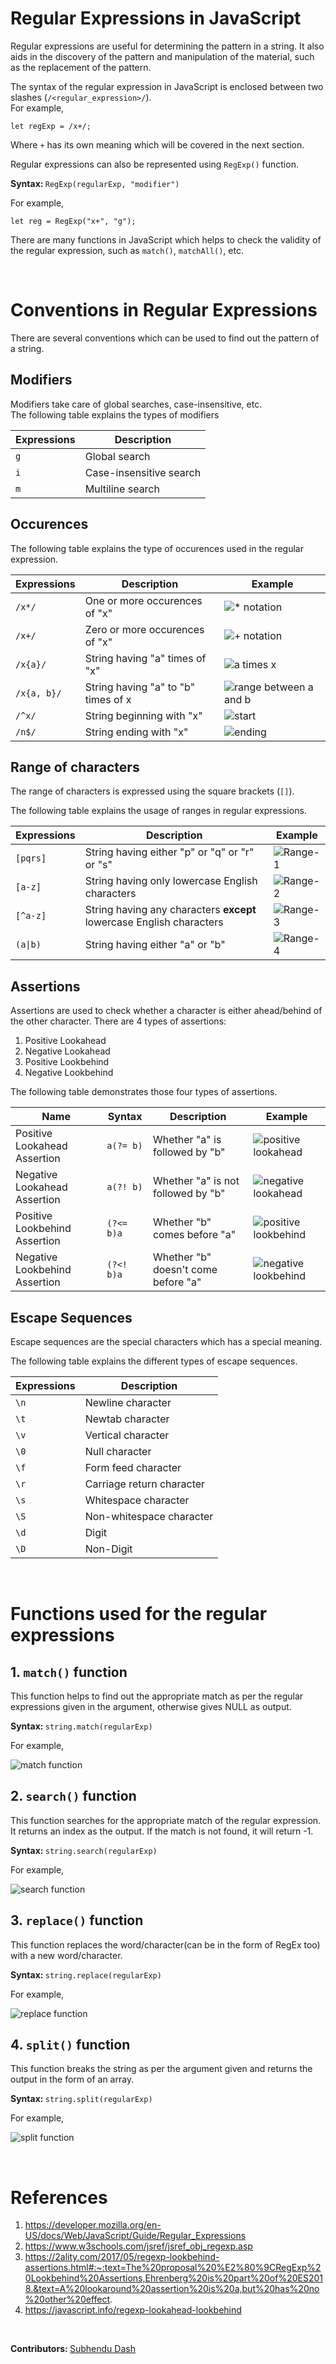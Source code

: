 # Regular Expressions in JavaScript

Regular expressions are useful for determining the pattern in a string. It also aids in the discovery of the pattern and manipulation of the material, such as the replacement of the pattern.

The syntax of the regular expression in JavaScript is enclosed between two slashes (`/<regular_expression>/`). <br>
For example, <br>
``` JS
let regExp = /x+/;
```
Where `+` has its own meaning which will be covered in the next section.

Regular expressions can also be represented using `RegExp()` function.

<b>Syntax: </b> `RegExp(regularExp, "modifier")`

For example, 

``` JS
let reg = RegExp("x+", "g");
```

There are many functions in JavaScript which helps to check the validity of the regular expression, such as `match()`, `matchAll()`, etc.

<br>

# Conventions in Regular Expressions

There are several conventions which can be used to find out the pattern of a string.

## Modifiers

Modifiers take care of global searches, case-insensitive, etc. <br>
The following table explains the types of modifiers

| Expressions | Description |
|-----------|-----------|
| `g` | Global search |
| `i` | Case-insensitive search |
| `m` | Multiline search |

## Occurences

The following table explains the type of occurences used in the regular expression.

| Expressions | Description | Example | 
|-----------|-----------| ----------- |
|`/x*/`| One or more occurences of "x" | ![* notation](images/1.Asterisk_Notation.png)
| `/x+/` | Zero or more occurences of "x" | ![+ notation](images/2.Plus_Notation.png)
| `/x{a}/` | String having "a" times of "x" | ![a times x](images/3.Occurences.png) |
| `/x{a, b}/` | String having "a" to "b" times of x | ![range between a and b](images/4.Occurences_2.png) |
| `/^x/` | String beginning with "x" | ![start](images/5.starting_notation.png) |
| `/n$/` | String ending with "x" | ![ending](images/6.ending_notation.png) |

## Range of characters 

The range of characters is expressed using the square brackets (`[]`).

The following table explains the usage of ranges in regular expressions.

| Expressions | Description | Example |
|-----------| ----------- | ----------- |
| `[pqrs]` | String having either "p" or "q" or "r" or "s" | ![Range-1](images/7.Range_1.png) |
| `[a-z]` | String having only lowercase English characters | ![Range-2](images/8.Range_2.png) |
| `[^a-z]` | String having any characters **except** lowercase English characters | ![Range-3](images/9.Range_3.png) |
| `(a\|b)` | String having either "a" or "b" | ![Range-4](images/10.Range_4.png) |

## Assertions

Assertions are used to check whether a character is either ahead/behind of the other character. There are 4 types of assertions:
1. Positive Lookahead
2. Negative Lookahead
3. Positive Lookbehind
4. Negative Lookbehind

The following table demonstrates those four types of assertions.

| Name | Syntax | Description | Example |
|-----------| ----------- |-----------| ----------- |
| Positive Lookahead Assertion | `a(?= b)` | Whether "a" is followed by "b" | ![positive lookahead](images/14.Positive_Lookahead.png) |
| Negative Lookahead Assertion | `a(?! b)` | Whether "a" is not followed by "b" | ![negative lookahead](images/15.Negative_Lookahead.png) |
| Positive Lookbehind Assertion | `(?<= b)a` | Whether "b" comes before "a" | ![positive lookbehind](images/16.Positive_Lookbehind.png) |
| Negative Lookbehind Assertion | `(?<! b)a` | Whether "b" doesn't come before "a" | ![negative lookbehind](images/17.Negative_Lookbehind.png) |


## Escape Sequences

Escape sequences are the special characters which has a special meaning.

The following table explains the different types of escape sequences.

| Expressions | Description |
|-----------| ----------- |
| `\n` | Newline character |
| `\t` | Newtab character |
| `\v` | Vertical character |
| `\0` | Null character |
| `\f` | Form feed character |
| `\r` | Carriage return character |
| `\s` | Whitespace character |
| `\S` | Non-whitespace character |
| `\d` | Digit |
| `\D` | Non-Digit |

<br>

# Functions used for the regular expressions

## 1. `match()` function

This function helps to find out the appropriate match as per the regular expressions given in the argument, otherwise gives NULL as output.

<b>Syntax: </b> `string.match(regularExp)`

For example, 

![match function](images/1.Asterisk_Notation.png)

## 2. `search()` function

This function searches for the appropriate match of the regular expression. <br>
It returns an index as the output. If the match is not found, it will return -1.

<b>Syntax: </b> `string.search(regularExp)`

For example,

![search function](images/11.Search_function.png)

## 3. `replace()` function

This function replaces the word/character(can be in the form of RegEx too) with a new word/character.

<b>Syntax: </b> `string.replace(regularExp)`

For example,

![replace function](images/12.Replace_Function.png)

## 4. `split()` function

This function breaks the string as per the argument given and returns the output in the form of an array.

<b>Syntax: </b> `string.split(regularExp)`

For example, 

![split function](images/13.Split_Function.png)

<br>

# References
1. https://developer.mozilla.org/en-US/docs/Web/JavaScript/Guide/Regular_Expressions
2. https://www.w3schools.com/jsref/jsref_obj_regexp.asp
3. https://2ality.com/2017/05/regexp-lookbehind-assertions.html#:~:text=The%20proposal%20%E2%80%9CRegExp%20Lookbehind%20Assertions,Ehrenberg%20is%20part%20of%20ES2018.&text=A%20lookaround%20assertion%20is%20a,but%20has%20no%20other%20effect.
4. https://javascript.info/regexp-lookahead-lookbehind

<br>

<b>Contributors: </b> [Subhendu Dash](https://github.com/subhendudash02)